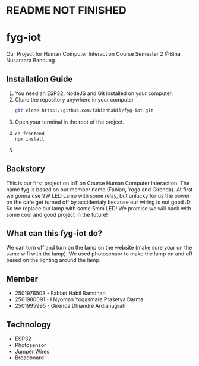 # README NOT FINISHED

# fyg-iot

Our Project for Human Computer Interaction Course Semester 2 @Bina Nusantara Bandung

## Installation Guide

1. You need an ESP32, NodeJS and Git installed on your computer.
2. Clone the repository anywhere in your computer
    ```sh
    git clone https://github.com/fabianhabil/fyg-iot.git
    ```
3. Open your terminal in the root of the project.
4. ```
   cd frontend
   npm install
   ```
5. 


## Backstory

This is our first project on IoT on Course Human Computer Interaction. The name fyg is based on our member name (Fabian, Yoga and Girenda).
At first we gonna use 9W LED Lamp with some relay, but unlucky for us the power on the cafe get turned off by accidentaly because our wiring is not good :D.
So we replace our lamp with some 5mm LED!
We promise we will back with some cool and good project in the future!

## What can this fyg-iot do?

We can turn off and turn on the lamp on the website (make sure your on the same wifi with the lamp).
We used photosensor to make the lamp on and off based on the lighting around the lamp.

## Member

-   2501976503 - Fabian Habil Ramdhan
-   2501980091 - I Nyoman Yogasmara Prasetya Darma
-   2501995995 - Girenda Dhiandre Ardianugrah

## Technology

-   ESP32
-   Photosensor
-   Jumper Wires
-   Breadboard
